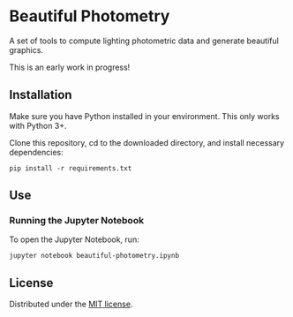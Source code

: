 # Beautiful Photometry

A set of tools to compute lighting photometric data and generate beautiful graphics.

This is an early work in progress!

## Installation

Make sure you have Python installed in your environment. This only works with Python 3+.

Clone this repository, cd to the downloaded directory, and install necessary dependencies:

```
pip install -r requirements.txt
```

## Use

### Running the Jupyter Notebook

To open the Jupyter Notebook, run:

```
jupyter notebook beautiful-photometry.ipynb
```

## License

Distributed under the [MIT license](/LICENSE).
